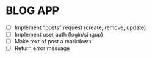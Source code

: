 # BLOG APP

- [ ] Implement "posts" request (create, remove, update)
- [ ] Implement user auth (login/singup)
- [ ] Make text of post a markdown
- [ ] Return error message
